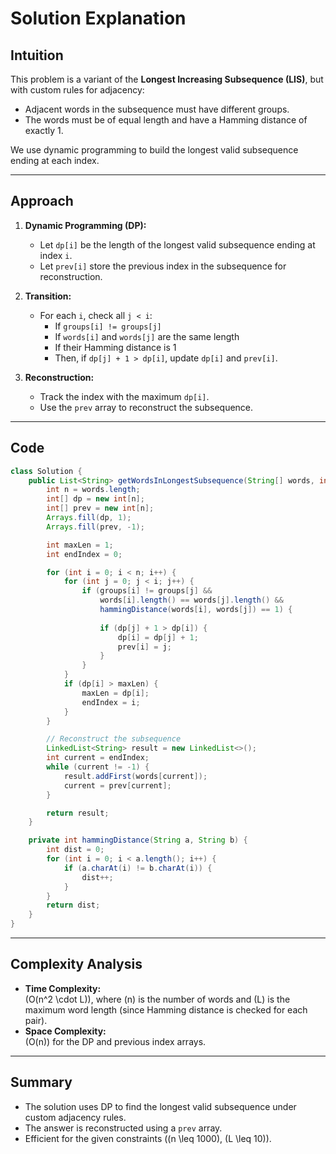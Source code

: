 # Solution Explanation

## Intuition

This problem is a variant of the **Longest Increasing Subsequence (LIS)**, but with custom rules for adjacency:
- Adjacent words in the subsequence must have different groups.
- The words must be of equal length and have a Hamming distance of exactly 1.

We use dynamic programming to build the longest valid subsequence ending at each index.

---

## Approach

1. **Dynamic Programming (DP):**
   - Let `dp[i]` be the length of the longest valid subsequence ending at index `i`.
   - Let `prev[i]` store the previous index in the subsequence for reconstruction.

2. **Transition:**
   - For each `i`, check all `j < i`:
     - If `groups[i] != groups[j]`
     - If `words[i]` and `words[j]` are the same length
     - If their Hamming distance is 1
     - Then, if `dp[j] + 1 > dp[i]`, update `dp[i]` and `prev[i]`.

3. **Reconstruction:**
   - Track the index with the maximum `dp[i]`.
   - Use the `prev` array to reconstruct the subsequence.

---

## Code

```java
class Solution {
    public List<String> getWordsInLongestSubsequence(String[] words, int[] groups) {
        int n = words.length;
        int[] dp = new int[n];
        int[] prev = new int[n];
        Arrays.fill(dp, 1);
        Arrays.fill(prev, -1);

        int maxLen = 1;
        int endIndex = 0;

        for (int i = 0; i < n; i++) {
            for (int j = 0; j < i; j++) {
                if (groups[i] != groups[j] &&
                    words[i].length() == words[j].length() &&
                    hammingDistance(words[i], words[j]) == 1) {
                    
                    if (dp[j] + 1 > dp[i]) {
                        dp[i] = dp[j] + 1;
                        prev[i] = j;
                    }
                }
            }
            if (dp[i] > maxLen) {
                maxLen = dp[i];
                endIndex = i;
            }
        }

        // Reconstruct the subsequence
        LinkedList<String> result = new LinkedList<>();
        int current = endIndex;
        while (current != -1) {
            result.addFirst(words[current]);
            current = prev[current];
        }

        return result;
    }

    private int hammingDistance(String a, String b) {
        int dist = 0;
        for (int i = 0; i < a.length(); i++) {
            if (a.charAt(i) != b.charAt(i)) {
                dist++;
            }
        }
        return dist;
    }
}
```

---

## Complexity Analysis

- **Time Complexity:**  
  \(O(n^2 \cdot L)\), where \(n\) is the number of words and \(L\) is the maximum word length (since Hamming distance is checked for each pair).
- **Space Complexity:**  
  \(O(n)\) for the DP and previous index arrays.

---

## Summary

- The solution uses DP to find the longest valid subsequence under custom adjacency rules.
- The answer is reconstructed using a `prev` array.
- Efficient for the given constraints (\(n \leq 1000\), \(L \leq 10\)).
